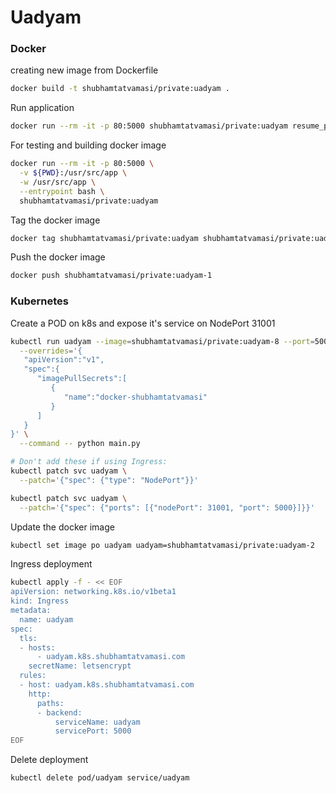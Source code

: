 # Uadyam

### Docker

creating new image from Dockerfile
```bash
docker build -t shubhamtatvamasi/private:uadyam .
```

Run application
```bash
docker run --rm -it -p 80:5000 shubhamtatvamasi/private:uadyam resume_parsar_app.py
```

For testing and building docker image
```bash
docker run --rm -it -p 80:5000 \
  -v ${PWD}:/usr/src/app \
  -w /usr/src/app \
  --entrypoint bash \
  shubhamtatvamasi/private:uadyam
```

Tag the docker image
```bash
docker tag shubhamtatvamasi/private:uadyam shubhamtatvamasi/private:uadyam-1
```

Push the docker image
```bash
docker push shubhamtatvamasi/private:uadyam-1
```

### Kubernetes

Create a POD on k8s and expose it's service on NodePort 31001
```bash
kubectl run uadyam --image=shubhamtatvamasi/private:uadyam-8 --port=5000 --expose \
  --overrides='{
   "apiVersion":"v1",
   "spec":{
      "imagePullSecrets":[
         {
            "name":"docker-shubhamtatvamasi"
         }
      ]
   }
}' \
  --command -- python main.py

# Don't add these if using Ingress:
kubectl patch svc uadyam \
  --patch='{"spec": {"type": "NodePort"}}'

kubectl patch svc uadyam \
  --patch='{"spec": {"ports": [{"nodePort": 31001, "port": 5000}]}}'
```

Update the docker image
```bash
kubectl set image po uadyam uadyam=shubhamtatvamasi/private:uadyam-2
```

Ingress deployment
```bash
kubectl apply -f - << EOF
apiVersion: networking.k8s.io/v1beta1
kind: Ingress
metadata:
  name: uadyam
spec:
  tls:
  - hosts:
      - uadyam.k8s.shubhamtatvamasi.com
    secretName: letsencrypt
  rules:
  - host: uadyam.k8s.shubhamtatvamasi.com
    http:
      paths:
      - backend:
          serviceName: uadyam
          servicePort: 5000
EOF
```

Delete deployment
```bash
kubectl delete pod/uadyam service/uadyam
```

